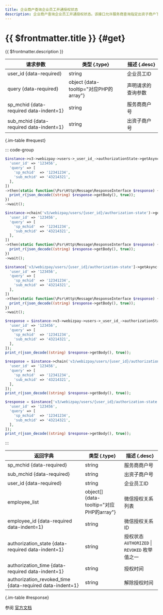 ```yaml
---
title: 企业商户查询企业员工开通授权状态
description: 企业商户查询企业员工开通授权状态。该接口允许服务商查询指定出资子商户下特定员工的企业支付授权状态，包括授权状态、授权时间和解除授权时间等信息。服务商可通过此接口确认员工是否已开通企业支付功能，是后续发放额度卡的前提条件。
---
```


# {{ $frontmatter.title }} {#get}

{{ $frontmatter.description }}

| 请求参数 | 类型 {.type} | 描述 {.desc}
| --- | --- | ---
| user_id {data-required} | string | 企业员工ID
| query {data-required} | object {data-tooltip="对应PHP的array"} | 声明请求的查询参数
| sp_mchid {data-required data-indent=1} | string | 服务商商户号
| sub_mchid {data-required data-indent=1} | string | 出资子商户号

{.im-table #request}

::: code-group

```php [异步纯链式]
$instance->v3->webizpay->users->_user_id_->authorizationState->getAsync([
  'user_id' => '123456',
  'query' => [
    'sp_mchid'  => '12341234',
    'sub_mchid' => '43214321',
  ],
])
->then(static function(\Psr\Http\Message\ResponseInterface $response) {
  print_r(json_decode((string) $response->getBody(), true));
})
->wait();
```

```php [异步声明式]
$instance->chain('v3/webizpay/users/{user_id}/authorization-state')->getAsync([
  'user_id' => '123456',
  'query' => [
    'sp_mchid'  => '12341234',
    'sub_mchid' => '43214321',
  ],
])
->then(static function(\Psr\Http\Message\ResponseInterface $response) {
  print_r(json_decode((string) $response->getBody(), true));
})
->wait();
```

```php [异步属性式]
$instance['v3/webizpay/users/{user_id}/authorization-state']->getAsync([
  'user_id' => '123456',
  'query' => [
    'sp_mchid'  => '12341234',
    'sub_mchid' => '43214321',
  ],
])
->then(static function(\Psr\Http\Message\ResponseInterface $response) {
  print_r(json_decode((string) $response->getBody(), true));
})
->wait();
```

```php [同步纯链式]
$response = $instance->v3->webizpay->users->_user_id_->authorizationState->get([
  'user_id' => '123456',
  'query' => [
    'sp_mchid'  => '12341234',
    'sub_mchid' => '43214321',
  ],
]);
print_r(json_decode((string) $response->getBody(), true));
```

```php [同步声明式]
$response = $instance->chain('v3/webizpay/users/{user_id}/authorization-state')->get([
  'user_id' => '123456',
  'query' => [
    'sp_mchid'  => '12341234',
    'sub_mchid' => '43214321',
  ],
]);
print_r(json_decode((string) $response->getBody(), true));
```

```php [同步属性式]
$response = $instance['v3/webizpay/users/{user_id}/authorization-state']->get([
  'user_id' => '123456',
  'query' => [
    'sp_mchid'  => '12341234',
    'sub_mchid' => '43214321',
  ],
]);
print_r(json_decode((string) $response->getBody(), true));
```

:::

| 返回字典 | 类型 {.type} | 描述 {.desc}
| --- | --- | ---
| sp_mchid {data-required} | string | 服务商商户号
| sub_mchid {data-required} | string | 出资子商户号
| user_id {data-required} | string | 企业员工ID
| employee_list | object[] {data-tooltip="对应PHP的array"} | 微信授权关系列表
| employee_id {data-required data-indent=1} | string | 微信授权关系ID
| authorization_state {data-required data-indent=1} | string | 授权状态<br/>`AUTHORIZED` \| `REVOKED` 枚举值之一
| authorization_time {data-required data-indent=1} | string | 授权时间
| authorization_revoked_time {data-required data-indent=1} | string | 解除授权时间

{.im-table #response}

参阅 [官方文档](https://pay.weixin.qq.com/doc/v3/partner/4014507163)
